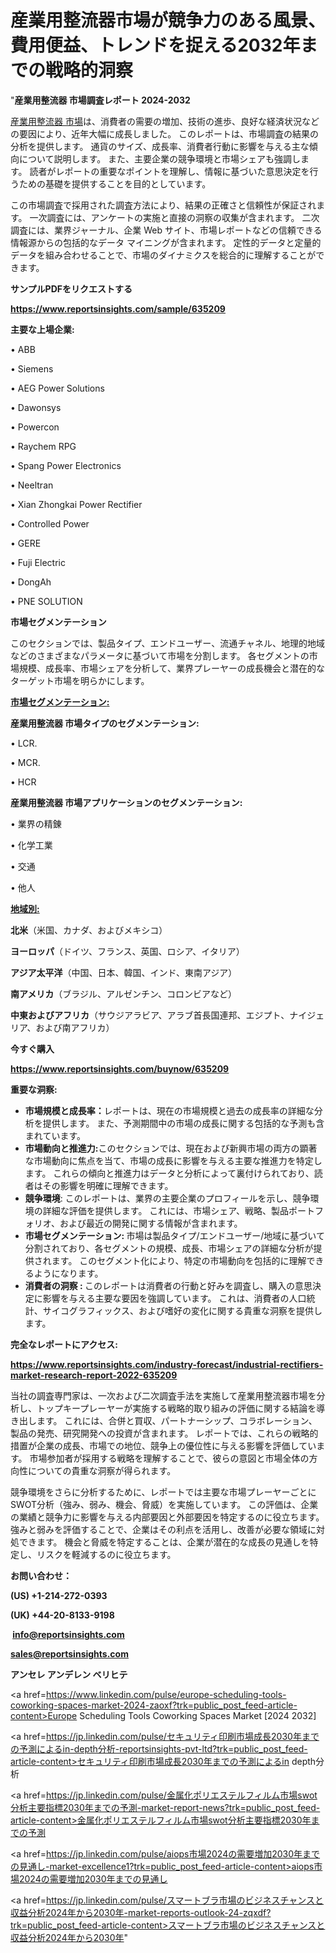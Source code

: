 # 産業用整流器市場が競争力のある風景、費用便益、トレンドを捉える2032年までの戦略的洞察

"<strong>産業用整流器 市場調査レポート 2024-2032</strong>

<a href=https://www.reportsinsights.com/sample/635209>産業用整流器 市場</a>は、消費者の需要の増加、技術の進歩、良好な経済状況などの要因により、近年大幅に成長しました。 このレポートは、市場調査の結果の分析を提供します。 通貨のサイズ、成長率、消費者行動に影響を与える主な傾向について説明します。 また、主要企業の競争環境と市場シェアも強調します。 読者がレポートの重要なポイントを理解し、情報に基づいた意思決定を行うための基礎を提供することを目的としています。

この市場調査で採用された調査方法により、結果の正確さと信頼性が保証されます。 一次調査には、アンケートの実施と直接の洞察の収集が含まれます。 二次調査には、業界ジャーナル、企業 Web サイト、市場レポートなどの信頼できる情報源からの包括的なデータ マイニングが含まれます。 定性的データと定量的データを組み合わせることで、市場のダイナミクスを総合的に理解することができます。

<strong><b>サンプルPDFをリクエストする</b></strong>

<a href=https://www.reportsinsights.com/sample/635209><strong><u>https://www.reportsinsights.com/sample/635209</u></strong></a>

<strong>主要な上場企業:</strong>

• ABB

• Siemens

• AEG Power Solutions

• Dawonsys

• Powercon

• Raychem RPG

• Spang Power Electronics

• Neeltran

• Xian Zhongkai Power Rectifier

• Controlled Power

• GERE

• Fuji Electric

• DongAh

• PNE SOLUTION

<strong>市場セグメンテーション</strong>

このセクションでは、製品タイプ、エンドユーザー、流通チャネル、地理的地域などのさまざまなパラメータに基づいて市場を分割します。 各セグメントの市場規模、成長率、市場シェアを分析して、業界プレーヤーの成長機会と潜在的なターゲット市場を明らかにします。

<strong><u>市場セグメンテーション</u></strong><strong><u>:</u></strong>

<strong>産業用整流器 市場タイプのセグメンテーション:</strong>

• LCR.

• MCR.

• HCR

<strong>産業用整流器 市場アプリケーションのセグメンテーション:</strong>

• 業界の精錬

• 化学工業

• 交通

• 他人

<strong><u>地域別</u></strong><strong><u>:</u></strong>

<strong>北米</strong>（米国、カナダ、およびメキシコ）

<strong>ヨーロッパ</strong>（ドイツ、フランス、英国、ロシア、イタリア）

<strong>アジア太平洋</strong>（中国、日本、韓国、インド、東南アジア）

<strong>南アメリカ</strong>（ブラジル、アルゼンチン、コロンビアなど）

<strong>中東およびアフリカ</strong>（サウジアラビア、アラブ首長国連邦、エジプト、ナイジェリア、および南アフリカ）

<strong>今すぐ購入</strong>

<a href=https://www.reportsinsights.com/buynow/635209><strong><u>https://www.reportsinsights.com/buynow/635209</u></strong></a>

<strong>重要な洞察:</strong>
<ul>
  <li><strong>市場規模と成長率：</strong>レポートは、現在の市場規模と過去の成長率の詳細な分析を提供します。 また、予測期間中の市場の成長に関する包括的な予測も含まれています。</li>
  <li><strong>市場動向と推進力:</strong>このセクションでは、現在および新興市場の両方の顕著な市場動向に焦点を当て、市場の成長に影響を与える主要な推進力を特定します。 これらの傾向と推進力はデータと分析によって裏付けられており、読者はその影響を明確に理解できます。</li>
  <li><strong>競争環境</strong>: このレポートは、業界の主要企業のプロフィールを示し、競争環境の詳細な評価を提供します。 これには、市場シェア、戦略、製品ポートフォリオ、および最近の開発に関する情報が含まれます。</li>
  <li><strong>市場セグメンテーション: </strong>市場は製品タイプ/エンドユーザー/地域に基づいて分割されており、各セグメントの規模、成長、市場シェアの詳細な分析が提供されます。 このセグメント化により、特定の市場動向を包括的に理解できるようになります。</li>
  <li><strong>消費者の洞察 : </strong>このレポートは消費者の行動と好みを調査し、購入の意思決定に影響を与える主要な要因を強調しています。 これは、消費者の人口統計、サイコグラフィックス、および嗜好の変化に関する貴重な洞察を提供します。</li>
</ul>
<strong>完全なレポートにアクセス:</strong>

<a href=https://www.reportsinsights.com/industry-forecast/industrial-rectifiers-market-research-report-2022-635209><strong><u><b>https://www.reportsinsights.com/industry-forecast/industrial-rectifiers-market-research-report-2022-635209</b></u></strong></a>

当社の調査専門家は、一次および二次調査手法を実施して産業用整流器市場を分析し、トップキープレーヤーが実施する戦略的取り組みの評価に関する結論を導き出します。 これには、合併と買収、パートナーシップ、コラボレーション、製品の発売、研究開発への投資が含まれます。 レポートでは、これらの戦略的措置が企業の成長、市場での地位、競争上の優位性に与える影響を評価しています。 市場参加者が採用する戦略を理解することで、彼らの意図と市場全体の方向性についての貴重な洞察が得られます。

競争環境をさらに分析するために、レポートでは主要な市場プレーヤーごとにSWOT分析（強み、弱み、機会、脅威）を実施しています。 この評価は、企業の業績と競争力に影響を与える内部要因と外部要因を特定するのに役立ちます。 強みと弱みを評価することで、企業はその利点を活用し、改善が必要な領域に対処できます。 機会と脅威を特定することは、企業が潜在的な成長の見通しを特定し、リスクを軽減するのに役立ちます。

<strong>お問い合わせ：</strong>

<strong>(US) +1-214-272-0393</strong>

<strong>(UK) +44-20-8133-9198</strong>

<strong> </strong><a href=info@reportsinsights.com><strong><u>info@reportsinsights.com</u></strong></a>

<a href=sales@reportsinsights.com><strong><u>sales@reportsinsights.com</u></strong></a>

<strong>アンセレ アンデレン ベリヒテ</strong>

<a href=https://www.linkedin.com/pulse/europe-scheduling-tools-coworking-spaces-market-2024-zaoxf?trk=public_post_feed-article-content>Europe Scheduling Tools Coworking Spaces Market [2024 2032]</a>

<a href=https://jp.linkedin.com/pulse/セキュリティ印刷市場成長2030年までの予測によるin-depth分析-reportsinsights-pvt-ltd?trk=public_post_feed-article-content>セキュリティ印刷市場成長2030年までの予測によるin depth分析</a>

<a href=https://jp.linkedin.com/pulse/金属化ポリエステルフィルム市場swot分析主要指標2030年までの予測-market-report-news?trk=public_post_feed-article-content>金属化ポリエステルフィルム市場swot分析主要指標2030年までの予測</a>

<a href=https://jp.linkedin.com/pulse/aiops市場2024の需要増加2030年までの見通し-market-excellence1?trk=public_post_feed-article-content>aiops市場2024の需要増加2030年までの見通し</a>

<a href=https://jp.linkedin.com/pulse/スマートブラ市場のビジネスチャンスと収益分析2024年から2030年-market-reports-outlook-24-zqxdf?trk=public_post_feed-article-content>スマートブラ市場のビジネスチャンスと収益分析2024年から2030年</a>"

